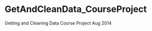 GetAndCleanData_CourseProject
=============================

Getting and Cleaning Data Course Project Aug 2014
